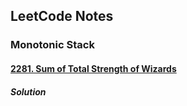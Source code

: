 ## LeetCode Notes

### Monotonic Stack

#### [2281. Sum of Total Strength of Wizards](https://leetcode.com/problems/sum-of-total-strength-of-wizards/)

##### Solution
